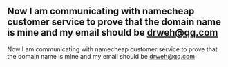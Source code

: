 ## Now I am communicating with namecheap customer service to prove that the domain name is mine and my email should be drweh@qq.com


Now I am communicating with namecheap customer service to prove that the domain name is mine and my email should be drweh@qq.com
